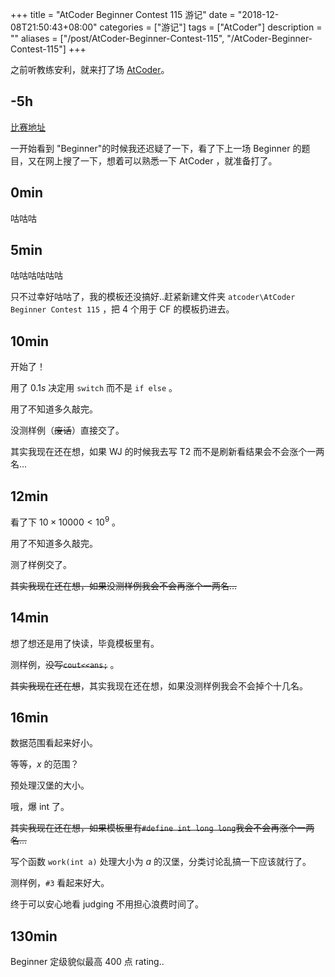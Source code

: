+++
title = "AtCoder Beginner Contest 115 游记"
date = "2018-12-08T21:50:43+08:00"
categories = ["游记"]
tags = ["AtCoder"]
description = ""
aliases = ["/post/AtCoder-Beginner-Contest-115", "/AtCoder-Beginner-Contest-115"]
+++


之前听教练安利，就来打了场 [AtCoder](http://atcoder.jp/)。

## -5h

[比赛地址](https://abc115.contest.atcoder.jp/)

一开始看到 "Beginner"的时候我还迟疑了一下，看了下上一场 Beginner 的题目，又在网上搜了一下，想着可以熟悉一下 AtCoder ，就准备打了。

<!-- more -->

## 0min

咕咕咕

## 5min

咕咕咕咕咕咕

只不过幸好咕咕了，我的模板还没搞好..赶紧新建文件夹 `atcoder\AtCoder Beginner Contest 115`  ，把 $4$ 个用于 CF 的模板扔进去。

## 10min

开始了！

用了 $0.1s$ 决定用 `switch` 而不是 `if else` 。

用了不知道多久敲完。

没测样例（~~废话~~）直接交了。

其实我现在还在想，如果 WJ 的时候我去写 T2 而不是刷新看结果会不会涨个一两名...

## 12min

看了下 $10\times10000<10^9$ 。

用了不知道多久敲完。

测了样例交了。

~~其实我现在还在想，如果没测样例我会不会再涨个一两名...~~

## 14min

想了想还是用了快读，毕竟模板里有。

测样例，~~没写`cout<<ans;`~~ 。

~~其实我现在还在想~~，其实我现在还在想，如果没测样例我会不会掉个十几名。

## 16min

数据范围看起来好小。

等等，$x$ 的范围？

预处理汉堡的大小。

哦，爆 int 了。

~~其实我现在还在想，如果模板里有`#define int long long`我会不会再涨个一两名...~~

写个函数 `work(int a)` 处理大小为 $a$ 的汉堡，分类讨论乱搞一下应该就行了。

测样例，`#3` 看起来好大。

终于可以安心地看 judging 不用担心浪费时间了。

## 130min

Beginner 定级貌似最高 400 点 rating..
